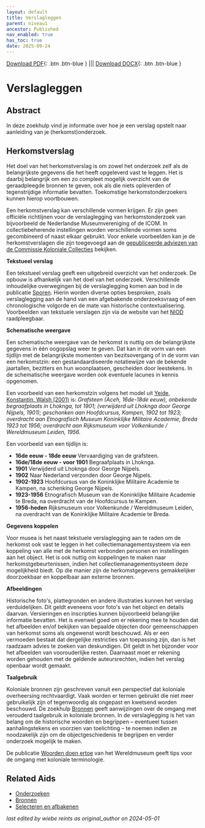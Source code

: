 ```yaml
---
layout: default
title: Verslagleggen
parent: niveau1
ancestor: Published
nav_enabled: true
has_toc: true
date: 2025-09-24
--- 
```



[Download PDF](https://raw.githubusercontent.com/colonial-heritage/research-guides-dev/refs/heads/main/EXPORTS/published/PDF/niveau1/Dutch/Reporting.pdf){: .btn .btn-blue } |||    [Download DOCX](https://raw.githubusercontent.com/colonial-heritage/research-guides-dev/refs/heads/main/EXPORTS/published/DOCX/niveau1/Dutch/Reporting.docx){: .btn .btn-blue }


# Verslagleggen


## Abstract

In deze zoekhulp vind je informatie over hoe je een verslag opstelt naar aanleiding van je (herkomst)onderzoek.

## Herkomstverslag

Het doel van het herkomstverslag is om zowel het onderzoek zelf als de belangrijkste gegevens die het heeft opgeleverd vast te leggen. Het is daarbij belangrijk om een zo compleet mogelijk overzicht van de geraadpleegde bronnen te geven, ook als die niets opleverden of tegenstrijdige informatie bevatten. Toekomstige herkomstonderzoekers kunnen hierop voortbouwen.

Een herkomstverslag kan verschillende vormen krijgen. Er zijn geen officiële richtlijnen voor de verslaglegging van herkomstonderzoek van bijvoorbeeld de Nederlandse Museumvereniging of de ICOM. In collectiebeherende instellingen worden verschillende vormen soms gecombineerd of naast elkaar gebruikt. Voor enkele voorbeelden kan je de herkomstverslagen die zijn toegevoegd aan de [gepubliceerde adviezen van de Commissie Koloniale Collecties](https://commissie.kolonialecollecties.nl/documenten?size=n_20_n&filters%5B0%5D%5Bfield%5D=information_type&filters%5B0%5D%5Bvalues%5D%5B0%5D=Advies&filters%5B0%5D%5Btype%5D=all) bekijken.

**Tekstueel verslag**

Een tekstueel verslag geeft een uitgebreid overzicht van het onderzoek. De opbouw is afhankelijk van het doel van het onderzoek. Verschillende inhoudelijke overwegingen bij de verslaglegging komen aan bod in de publicatie [Sporen](https://www.niod.nl/nl/projecten/pilotproject-provenance-research-objects-colonial-era-pproce). Hierin worden diverse opties besproken, zoals verslaglegging aan de hand van een afgebakende onderzoeksvraag of een chronologische volgorde en de mate van historische contextualisering. Voorbeelden van tekstuele verslagen zijn via de website van het [NIOD](https://niod.on.worldcat.org/search?queryString=se%3A%20PPROCE%20provenance%20reports%20%3B&clusterResults=true&groupVariantRecords=false&page=1) raadpleegbaar.

**Schematische weergave**

Een schematische weergave van de herkomst is nuttig om de belangrijkste gegevens in één oogopslag weer te geven. Dat kan in de vorm van een tijdlijn met de belangrijkste momenten van bezitsovergang of in de vorm van een herkomstzin: een gestandaardiseerde notatiewijze van de bekende jaartallen, bezitters en hun woonplaatsen, gescheiden door leestekens. In de schematische weergave worden ook eventuele lacunes in kennis opgenomen. 

Een voorbeeld van een herkomstzin volgens het model uit [Yeide, Konstantin, Walsh (2001)](https://search.worldcat.org/title/The-AAM-guide-to-provenance-research/oclc/46671065) is: *Grafsteen (Aceh, 16de-18de eeuw), onbekende begraafplaats in Lhoknga, tot 1901; (verwijderd uit Lhoknga door George Nijpels, 1901); geschonken aan Hoofdcursus, Kampen, 1902 tot 1923; overdracht aan Etnografisch Museum Koninklijke Militaire Academie, Breda 1923 tot 1956; overdracht aan Rijksmuseum voor Volkenkunde / Wereldmuseum Leiden, 1956.*

Een voorbeeld van een tijdlijn is:

- **16de eeuw - 18de eeuw** Vervaardiging van de grafsteen.
- **16de/18de eeuw - voor 1901** Begraafplaats in Lhoknga.
- **1901** Verwijderd uit Lhoknga door George Nijpels.
- **1902** Naar Nederland verzonden door George Nijpels.
- **1902-1923** Hoofdcursus van de Koninklijke Militaire Academie te Kampen, na schenking George Nijpels.
- **1923-1956** Etnografisch Museum van de Koninklijke Militaire Academie te Breda, na overdracht van de Hoofdcursus te Kampen.
- **1956-heden** Rijksmuseum voor Volkenkunde / Wereldmuseum Leiden, na overdracht van de Koninklijke Militaire Academie te Breda.

**Gegevens koppelen**

Voor musea is het naast tekstuele verslaglegging aan te raden om de herkomst ook vast te leggen in het collectiemanagementsysteem via een koppeling van alle met de herkomst verbonden personen en instellingen aan het object. Het is ook nuttig om koppelingen te maken naar herkomstgebeurtenissen, indien het collectiemanagementsysteem deze mogelijkheid biedt. Op die manier zijn de herkomstgegevens gemakkelijker doorzoekbaar en koppelbaar aan externe bronnen.

**Afbeeldingen**

Historische foto's, plattegronden en andere illustraties kunnen het verslag verduidelijken. Dit geldt eveneens voor foto's van het object en details daarvan. Versieringen en inscripties kunnen bijvoorbeeld belangrijke informatie bevatten. Het is evenwel goed om er rekening mee te houden dat het afbeelden en/of bekijken van bepaalde objecten door gemeenschappen van herkomst soms als ongewenst wordt beschouwd. Als er een vermoeden bestaat dat dergelijke restricties van toepassing zijn, dan is het raadzaam advies te zoeken van deskundigen. Dit geldt in het bijzonder voor het afbeelden van voorouderlijke resten. Daarnaast moet er rekening worden gehouden met de geldende auteursrechten, indien het verslag openbaar wordt gemaakt.

**Taalgebruik**

Koloniale bronnen zijn geschreven vanuit een perspectief dat koloniale overheersing rechtvaardigt. Vaak worden er termen gebruikt die niet meer gebruikelijk zijn of tegenwoordig als ongepast en kwetsend worden beschouwd. De zoekhulp [Bronnen](https://app.colonialcollections.nl/nl/research-aids/https%3A%2F%2Fn2t%252Enet%2Fark%3A%2F27023%2F5f0031f66044adefab19b67b1344b31d) geeft aanwijzingen over de omgang met verouderd taalgebruik in koloniale bronnen. In de verslaglegging is het van belang om de historische woorden en begrippen – eventueel tussen aanhalingstekens en voorzien van toelichting – te noemen indien ze noodzakelijk zijn om de objectgeschiedenis te begrijpen en verder onderzoek mogelijk te maken.

De publicatie [Woorden doen ertoe](https://www.tropenmuseum.nl/sites/default/files/2018-09/WordsMatter_DEF_Totale_PDF_NL_0.pdf) van het Wereldmuseum geeft tips voor de omgang met koloniale terminologie.

## Related Aids

 - [Onderzoeken](niveau1/Dutch/DoingResearch_20240425.yml)  
 - [Bronnen](niveau1/Dutch/Sources_20240425.yml)  
 - [Selecteren en afbakenen](niveau1/Dutch/SelectAndDelineate_20240425.yml)  



_last edited by wiebe reints as original_author on 2024-05-01_
        